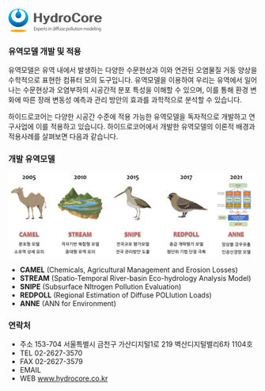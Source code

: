 
![CI](./images/HydroCore_Eng.png)


### 유역모델 개발 및 적용

유역모델은 유역 내에서 발생하는 다양한 수문현상과 이와 연관된 오염물질 거동 양상을 수학적으로 표현한 컴퓨터 모의 도구입니다. 유역모델을 이용하여 우리는 유역에서 일어나는 수문현상과 오염부하의 시공간적 분포 특성을 이해할 수 있으며, 이를 통해 환경 변화에 따른 장래 변동성 예측과 관리 방안의 효과를 과학적으로 분석할 수 있습니다.

하이드로코어는 다양한 시공간 수준에 적용 가능한 유역모델을 독자적으로 개발하고 연구사업에 이를 적용하고 있습니다. 하이드로코어에서 개발한 유역모델의 이론적 배경과 적용사례를 살펴보면 다음과 같습니다.

### 개발 유역모델

![Models](./images/models.jpg)

- **CAMEL** (Chemicals, Agricultural Management and Erosion Losses)
- **STREAM** (Spatio-Temporal River-basin Eco-hydrology Analysis Model)
- **SNIPE** (Subsurface NItrogen Pollution Evaluation)
- **REDPOLL** (Regional Estimation of Diffuse POLlution Loads)
- **ANNE** (ANN for Environment)


### 연락처

- 주소	153-704 서울특별시 금천구 가산디지털1로 219 벽산디지털밸리6차 1104호
- TEL	02-2627-3570
- FAX	02-2627-3579
- EMAIL	
- WEB	www.hydrocore.co.kr
